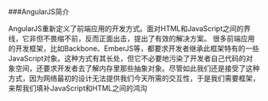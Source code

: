 ###AngularJS简介

AngularJS重新定义了前端应用的开发方式。面对HTML和JavaScript之间的界线，它非但不畏缩不前，反而正面出击，提出了有效的解决方案。
很多前端应用的开发框架，比如Backbone、EmberJS等，都要求开发者继承此框架特有的一些JavaScript对象。这种方式有其长处，但它不必要地污染了开发者自己代码的对象空间，还要求开发者去了解内存里那些抽象对象。尽管如此我们还是接受了这种方式，因为网络最初的设计无法提供我们今天所需的交互性，于是我们需要框架，来帮我们填补JavaScript和HTML之间的鸿沟